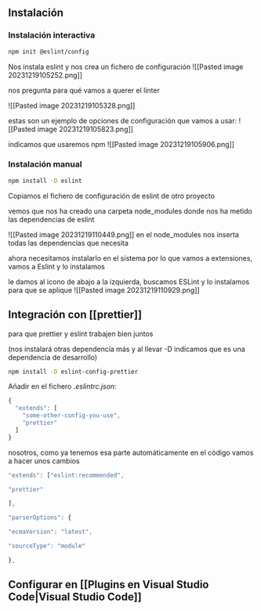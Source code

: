 
## Instalación

### Instalación interactiva
```bash
npm init @eslint/config
```
Nos instala eslint y nos crea un fichero de configuración
![[Pasted image 20231219105252.png]]

nos pregunta para qué vamos a querer el linter

![[Pasted image 20231219105328.png]]

estas son un ejemplo de opciones de configuración que vamos a usar:
![[Pasted image 20231219105823.png]]

indicamos que usaremos npm
![[Pasted image 20231219105906.png]]

### Instalación manual
```bash
npm install -D eslint
```
Copiamos el fichero de configuración de eslint de otro proyecto

vemos que nos ha creado una carpeta node_modules donde nos ha metido las dependencias de eslint

![[Pasted image 20231219110449.png]]
en el node_modules nos inserta todas las dependencias que necesita 

ahora necesitamos instalarlo en el sistema por lo que vamos a extensiones, vamos a Eslint y lo instalamos

le damos al icono de abajo a la izquierda, buscamos ESLint y lo instalamos para que se aplique
![[Pasted image 20231219110929.png]]



## Integración con  [[prettier]]

para que prettier y eslint trabajen bien juntos

(nos instalará otras dependencia más y al llevar -D indicamos que es una dependencia de desarrollo)
```bash
npm install -D eslint-config-prettier
```

Añadir en  el fichero *.eslintrc.json*:
```js
{
  "extends": [
    "some-other-config-you-use",
    "prettier"
  ]
}
```
nosotros, como ya tenemos esa parte automáticamente en el código vamos a hacer unos cambios 

```js
"extends": ["eslint:recommended",

"prettier"

],

"parserOptions": {

"ecmaVersion": "latest",

"sourceType": "module"

},
```
## Configurar en [[Plugins en Visual Studio Code|Visual Studio Code]]